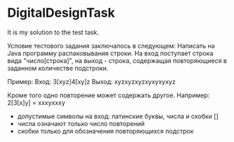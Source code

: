 # DigitalDesignTask
It is my solution to the test task.

Условие тестового задания заключалось в следующем:
Написать на Java программу распаковывания строки. На вход поступает строка вида "число[строка]", на выход - строка, содержащая повторяющиеся в заданном количестве подстроки.

Пример:
Вход: 3[xyz]4[xy]z
Выход: xyzxyzxyzxyxyxyxyz

Кроме того одно повторение может содержать другое. Например: 2[3[x]y]  = xxxyxxxy

- допустимые символы на вход: латинские буквы, числа и скобки []
- числа означают только число повторений
- скобки только для обозначения повторяющихся подстрок


